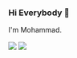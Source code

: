 ### Hi Everybody 👋

I'm Mohammad.

<a href="https://github.com/MamadTaheri68">
<img align="center" src="https://github-readme-stats.vercel.app/api?username=MamadTaheri68&show_icons=true&count_private=true&include_all_commits=true&theme=radical" /></a>


<a href="https://github.com/MamadTaheri68">
<img align="center" src="https://github-readme-stats.vercel.app/api/top-langs/?username=MamadTaheri68&theme=merko" />
</a>



<!--
**MamadTaheri68/MamadTaheri68** is a ✨ _special_ ✨ repository because its `README.md` (this file) appears on your GitHub profile.

Here are some ideas to get you started:

- 🔭 I’m currently working on ...
- 🌱 I’m currently learning ...
- 👯 I’m looking to collaborate on ...
- 🤔 I’m looking for help with ...
- 💬 Ask me about ...
- 📫 How to reach me: ...
- 😄 Pronouns: ...
- ⚡ Fun fact: ...
-->
